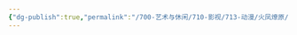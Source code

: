 ```yaml
---
{"dg-publish":true,"permalink":"/700-艺术与休闲/710-影视/713-动漫/火凤燎原/","tags":["追剧/动漫"],"noteIcon":""}
---
```

